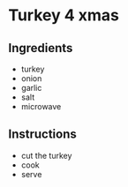 # Turkey 4 xmas
## Ingredients
* turkey
* onion
* garlic
* salt
* microwave
## Instructions
* cut the turkey
* cook
* serve 

